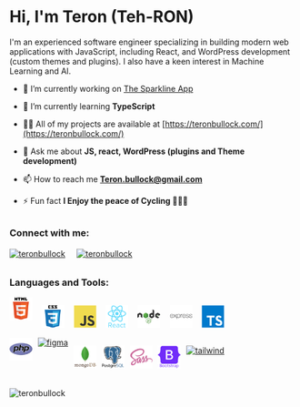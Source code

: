 # Hi, I'm Teron (Teh-RON)

I'm an experienced software engineer specializing in building modern web applications with JavaScript, including React, and WordPress development (custom themes and plugins). I also have a keen interest in Machine Learning and AI.

- 🔭 I’m currently working on [The Sparkline App](https://github.com/Teronbullock/sparkline)

- 🌱 I’m currently learning **TypeScript**

- 👨‍💻 All of my projects are available at [https://teronbullock.com/](https://teronbullock.com/)

- 💬 Ask me about **JS, react, WordPress (plugins and Theme development)**

- 📫 How to reach me **Teron.bullock@gmail.com**

- ⚡ Fun fact **I Enjoy the peace of Cycling 🚴🏾‍♂️**

<h3 align="left" style="margin-top: 2rem;">Connect with me:</h3>

<p align="left" style="margin-bottom: 2rem;">
<a href="https://twitter.com/teronbullock" target="blank"><img align="center" src="https://about.x.com/content/dam/about-twitter/x/brand-toolkit/logo-black.png.twimg.1920.png" alt="teronbullock" height="30" width="30" style="margin-right: 1rem;" /></a>
<a href="https://linkedin.com/in/teronbullock" target="blank"><img align="center" src="https://raw.githubusercontent.com/rahuldkjain/github-profile-readme-generator/master/src/images/icons/Social/linked-in-alt.svg" alt="teronbullock" height="30" width="30" /></a>
</p>

### Languages and Tools:

<div align="left" style="display: flex; justify-content: space-between; width: 75%;"> 
  <a href="https://www.w3.org/html/" target="_blank" rel="noreferrer"> <img src="https://raw.githubusercontent.com/devicons/devicon/master/icons/html5/html5-original-wordmark.svg" alt="html5" width="40" height="40"/> </a> 
  
  <a href="https://www.w3schools.com/css/" target="_blank" rel="noreferrer"> <img src="https://raw.githubusercontent.com/devicons/devicon/master/icons/css3/css3-original-wordmark.svg" alt="css3" width="40" height="40"/> </a> 
  
  <a href="https://developer.mozilla.org/en-US/docs/Web/JavaScript" target="_blank" rel="noreferrer"> <img src="https://raw.githubusercontent.com/devicons/devicon/master/icons/javascript/javascript-original.svg" alt="javascript" width="40" height="40"/> </a> 
  
  <a href="https://reactjs.org/" target="_blank" rel="noreferrer"> <img src="https://raw.githubusercontent.com/devicons/devicon/master/icons/react/react-original-wordmark.svg" alt="react" width="40" height="40"/> </a> 

  <a href="https://nodejs.org" target="_blank" rel="noreferrer"> <img src="https://raw.githubusercontent.com/devicons/devicon/master/icons/nodejs/nodejs-original-wordmark.svg" alt="nodejs" width="40" height="40"/> </a> 

  <a href="https://expressjs.com" target="_blank" rel="noreferrer"> <img src="https://raw.githubusercontent.com/devicons/devicon/master/icons/express/express-original-wordmark.svg" alt="express" width="40" height="40"/> </a> 
  
  <a href="https://www.typescriptlang.org/" target="_blank" rel="noreferrer"> <img src="https://raw.githubusercontent.com/devicons/devicon/master/icons/typescript/typescript-original.svg" alt="typescript" width="40" height="40"/> </a> 
</div>  

<div align="left" style="display: flex; justify-content: space-between; width: 75%;">
  <a href="https://www.php.net" target="_blank" rel="noreferrer"> <img src="https://raw.githubusercontent.com/devicons/devicon/master/icons/php/php-original.svg" alt="php" width="40" height="40"/> </a> 
  <a href="https://www.figma.com/" target="_blank" rel="noreferrer"> <img src="https://www.vectorlogo.zone/logos/figma/figma-icon.svg" alt="figma" width="40" height="40"/> </a> 
  
  <a href="https://www.mongodb.com/" target="_blank" rel="noreferrer"> <img src="https://raw.githubusercontent.com/devicons/devicon/master/icons/mongodb/mongodb-original-wordmark.svg" alt="mongodb" width="40" height="40"/> </a> 

  <a href="https://www.postgresql.org" target="_blank" rel="noreferrer"> <img src="https://raw.githubusercontent.com/devicons/devicon/master/icons/postgresql/postgresql-original-wordmark.svg" alt="postgresql" width="40" height="40"/> </a>

  <a href="https://sass-lang.com" target="_blank" rel="noreferrer"> <img src="https://raw.githubusercontent.com/devicons/devicon/master/icons/sass/sass-original.svg" alt="sass" width="40" height="40"/> </a> 

  <a href="https://getbootstrap.com" target="_blank" rel="noreferrer"> <img src="https://raw.githubusercontent.com/devicons/devicon/master/icons/bootstrap/bootstrap-plain-wordmark.svg" alt="bootstrap" width="40" height="40"/> </a> 
  
  <a href="https://tailwindcss.com/" target="_blank" rel="noreferrer"> <img src="https://www.vectorlogo.zone/logos/tailwindcss/tailwindcss-icon.svg" alt="tailwind" width="40" height="40"/> </a> 
</div>

<p style="margin-top: 1rem;">
<img align="center" src="https://github-readme-stats.vercel.app/api/top-langs?username=teronbullock&show_icons=true&locale=en&layout=compact" alt="teronbullock" />
</p>
